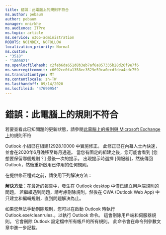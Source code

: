 ```yaml
---
title: 錯誤：此電腦上的規則不符合
ms.author: pebaum
author: pebaum
manager: mnirkhe
ms.audience: ITPro
ms.topic: article
ms.service: o365-administration
ROBOTS: NOINDEX, NOFOLLOW
localization_priority: Normal
ms.custom:
- "3518"
- "1800021"
ms.openlocfilehash: c2feb6da651d8b3eb7af6a057335b28d26f9e7f6
ms.sourcegitcommit: c6692ce0fa1358ec3529e59ca0ecdfdea4cdc759
ms.translationtype: MT
ms.contentlocale: zh-TW
ms.lasthandoff: 09/14/2020
ms.locfileid: "47690954"
---
```

# <a name="error-the-rules-on-this-computer-do-not-match"></a>錯誤：此電腦上的規則不符合

若要查看此已知問題的更新狀態，請參閱[此電腦上的規則與 Microsoft Exchange 上](https://support.office.com/article/d032e037-b224-429e-b325-633afde9b5f0)的規則不符

Outlook 小組已在組建12928.10000 中實施修正。 此修正已在內幕人士內快速，並會在2020年6月晚移至每月通道。 當您有固定的組建之後，您可能會看到 [您想要保留哪個規則？] 最後一次的提示。 出現提示時選擇 [伺服器]，然後傳回 Outlook，然後重新啟用已停用的任何規則。

在提供修正程式之前，請使用下列解決方法：

**解決方法**：在最近的報告中，發生在 Outlook desktop 中僅已建立用戶端規則的問題。 若繼續遇到問題，請考慮刪除規則，然後在 OWA (Outlook Web App) 中只建立和編輯規則，直到問題解決為止。

如果您無法手動刪除規則，您可以在啟動 Outlook 時執行 Outlook.exe/cleanrules.，以執行 Outlook 命令。 這會刪除用戶端和伺服器規則。 它會刪除 Outlook 設定檔中所有帳戶的所有規則。 此命令會在命令列參數文章中進一步記載。

